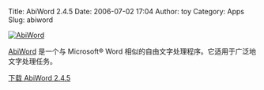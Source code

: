 Title: AbiWord 2.4.5
Date: 2006-07-02 17:04
Author: toy
Category: Apps
Slug: abiword

[![AbiWord](http://i.linuxtoy.org/i/AbiWord_s.png)](http://i.linuxtoy.org/i/AbiWord.png)

[AbiWord](http://www.abisource.com) 是一个与 Microsoft® Word
相似的自由文字处理程序。它适用于广泛地文字处理任务。

[下载 AbiWord
2.4.5](http://www.abisource.com/downloads/abiword/2.4.5/source/abiword-2.4.5.tar.gz)
